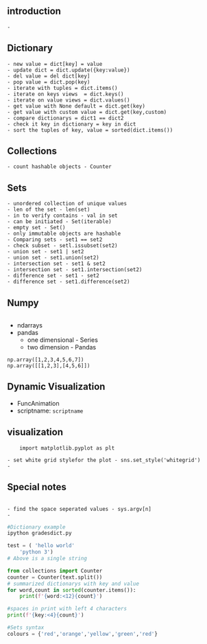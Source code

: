 ## introduction

	- 

## Dictionary
 	- new value = dict[key] = value
	- update dict = dict.update({key:value})
	- del value = del dict[key] 
	- pop value = dict.pop(key)
	- iterate with tuples = dict.items()
	- iterate on keys views  = dict.keys()
	- iterate on value views = dict.values()
	- get value with None default = dict.get(key)
	- get value with custom value = dict.get(key,custom)
	- compare dictionarys = dict1 == dict2
	- check it key in dictionary = key in dict
	- sort the tuples of key, value = sorted(dict.items())
	
## Collections 
	- count hashable objects - Counter

## Sets 
	- unordered collection of unique values 
	- len of the set - len(set)
	- in to verify contains - val in set 
	- can be initiated - Set(iterable)
	- empty set - Set()
	- only immutable objects are hashable 
	- Comparing sets - set1 == set2
	- check subset - setl.issubset(set2)
	- union set - set1 | set2
	- union set - set1.union(set2)
	- intersection set - set1 & set2
	- intersection set - set1.intersection(set2)
	- difference set - set1 - set2 
	- difference set - set1.difference(set2)

## Numpy
``` import numpy as np
```
* ndarrays
* pandas 
	- one dimensional - Series 
	- two dimension - Pandas 
```
np.array([1,2,3,4,5,6,7])
np.array([[1,2,3],[4,5,6]])
```


## Dynamic Visualization
* FuncAnimation
* scriptname: `scriptname`

## visualization 
``` import seaborn as sns
    import matplotlib.pyplot as plt 
```
	- set white grid stylefor the plot - sns.set_style('whitegrid')
	- 
## Special notes 
```import sys
```
	- find the space seperated values - sys.argv[n]
	- 

```python 
#Dictionary example
ipython gradesdict.py

test = ( 'hello world'
	'python 3')
# Above is a single string 

from collections import Counter 
counter = Counter(text.split())
# summarized dictionarys with key and value 
for word,count in sorted(counter.items()):
	print(f'{word:<12}{count}')

#spaces in print with left 4 characters   
print(f'{key:<4}{count}')

#Sets syntax 
colours = {'red','orange','yellow','green','red'}
```


